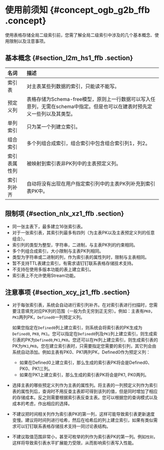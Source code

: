 # 使用前须知 {#concept_ogb_g2b_ffb .concept}

使用表格存储全局二级索引前，您需了解全局二级索引中涉及的几个基本概念、使用限制以及注意事项。

## 基本概念 {#section_l2m_hs1_ffb .section}

|名词|描述|
|:-|:-|
|索引表|对主表某些列数据的索引，只能读不能写。|
|预定义列|表格存储为Schema-free模型，原则上一行数据可以写入任意列，无需在schema中指定。但是也可以在建表时预先定义一些列以及其类型。|
|单列索引|只为某一个列建立索引。|
|组合索引|多个列组合成索引，组合索引中包含组合索引列1，列2。|
|索引表属性列|被映射到索引表非PK列中的主表预定义列。|
|索引列补齐|自动将没有出现在用户指定索引列中的主表PK列补充到索引表PK中。|

## 限制项 {#section_nlx_xz1_ffb .section}

-   同一张主表下，最多建立16张索引表。
-   对于一张索引表，其索引列最多有四列（为主表PK以及主表预定义列的任意组合）。
-   索引列的类型为整型，字符串，二进制，与主表PK列的约束相同。
-   多个列组合成索引，大小限制与主表PK列相同。
-   类型为字符串或二进制的列，作为索引表的属性列时，限制与主表相同。
-   暂不支持TTL表建立索引，有需求请钉钉联系表格存储技术支持。
-   不支持在使用多版本功能的表上建立索引。
-   索引表上不允许使用Stream功能。

## 注意事项 {#section_xcy_jz1_ffb .section}

-   对于每张索引表，系统会自动进行索引列补齐。在对索引表进行扫描时，您需要注意填充对应PK列的范围（一般为负无穷到正无穷）。例如：主表有`PK0`，`PK1`两列PK，`Defined0`一列预定义列。

    如果您指定在`Defined0`列上建立索引，则系统会将索引表的PK生成为`Defined0`, `PK0`, `PK1`。您可以指定在`Defined0`列及`PK1`列上建立索引，则生成索引表的PK为`Defined0`,`PK1`,`PK0`。您还可以在`PK`列上建立索引，则生成索引表的PK为`PK1`,`PK0`。您在建立索引表时，只需要指定您需要的索引列，其它列会由系统自动添加。例如主表有PK0、PK1两列PK，Defined0作为预定义列：

    -   如果在Defined0上建立索引，那么生成的索引表PK将会是Defined0、PK0、PK1三列。
    -   如果在PK1上建立索引，那么生成的索引表PK将会是PK1, PK0两列。
-   选择主表的哪些预定义列作为主表的属性列。将主表的一列预定义列作为索引表的属性列后，查询时不用反查主表即可得到该列的值，但是同时增加了相应的存储成本。反之则需要根据索引表反查主表。您可以根据您的查询模式以及成本的考虑，作出相应的选择。
-   不建议把时间相关列作为索引表PK的第一列，这样可能导致索引表更新速度变慢。建议将时间列进行哈希，然后在哈希后的列上建立索引，如果有类似需求可以钉钉联系表格存储技术支持一同讨论表结构。
-   不建议取值范围非常小，甚至可枚举的列作为索引表PK的第一列。例如`性别`，这样将导致索引表水平扩展能力受限，从而影响索引表写入性能。

